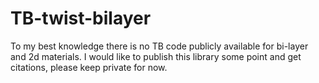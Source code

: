 # TB-twist-bilayer
To my best knowledge there is no TB code publicly available for bi-layer and 2d materials. I would like to publish this library some point and get citations, please keep private for now.
